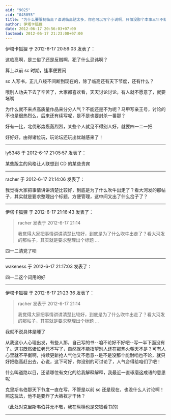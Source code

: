```yaml
---
aid: "9025"
zid: "045055"
title: "为什么要限制临高？谁说临高贴太多，你也可以写个小说啊，只怕没那个本事三年不断更吧"
author: 伊塔卡狐狸
date: 2012-06-17 20:56:03+07:00
lastmod: 2012-06-17 21:23:00+07:00
---
```


伊塔卡狐狸 于 2012-6-17 20:56:03 发表了：

这临高啊，是三俗了还是反贼啊，犯了什么忌讳啊？

算上以前 sc 时期，逢事便要闹

sc 人写书，正儿八经不间断到现在的，除了临高还有天下节度，还有什么？

哦别人功夫下去了辛苦了，大家都喜欢看，天天讨论讨论，有人就不愿意了，就要堵嘴

为什么就不来点高质量作品来分分人气？不能还是不为呢？马甲写亲王号，讨论的不也是很热烈么，后来还有续写呢，是不是也要封杀一番那？

好有一比，北伐形势轰轰烈烈，某些个人就见不得别人好，就要四一二一把

好好好，由得诸位玩，玩论坛还玩出优越感来了！

---

ly5348 于 2012-6-17 21:05:57 发表了：

某些版主的风格让人联想到 CD 的某些贵宾

---

racher 于 2012-6-17 21:14:06 发表了：

我觉得大家把事情讲讲清楚比较好，到底是为了什么吹牛出走了？看大河发的那帖子，其实就是要求整理出个标题，方便管理，这中间又出了什么岔子了？

---

伊塔卡狐狸 于 2012-6-17 21:16:43 发表了：

> racher 发表于 2012-6-17 21:14
>
> 我觉得大家把事情讲讲清楚比较好，到底是为了什么吹牛出走了？看大河发的那帖子，其实就是要求整理出个标题 ...

四一二清党了呗

---

wakeness 于 2012-6-17 21:17:03 发表了：

四一二这个词用的好

---

伊塔卡狐狸 于 2012-6-17 21:23:36 发表了：

> racher 发表于 2012-6-17 21:14
>
> 我觉得大家把事情讲讲清楚比较好，到底是为了什么吹牛出走了？看大河发的那帖子，其实就是要求整理出个标题 ...

我就不说具体是睡了

从我这小人心理出发，有些人那，自己写的书--咱不论好不好吧--写一半下面没有了。这书既然诸位老兄不写了，自然就不能指望别人还在那热火朝天不是？可有人心里就不平衡啊，持续更新抢人气他又不愿意--是不是没那个能耐咱也不论，就只好把临高赶出去，心说，这下可好，你没别的可讨论了，人气合得给咱们了吧！

什么叫道路以目，还请哪位有文化的给我解释解释，我最近一直琢磨这成语的意思呢

克里斯韦伯那天下节度一直在写，不管是以前 sc 还是现在，也没什么人讨论啊！照这玩法，他不是要炸了大裤衩才干休？

（此处对克里斯韦伯并无不敬，我在纵横也是交钱看书的）

---
